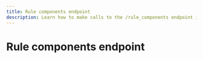 ```yaml
---
title: Rule components endpoint
description: Learn how to make calls to the /rule_components endpoint in the Reactor API.
---
```

# Rule components endpoint